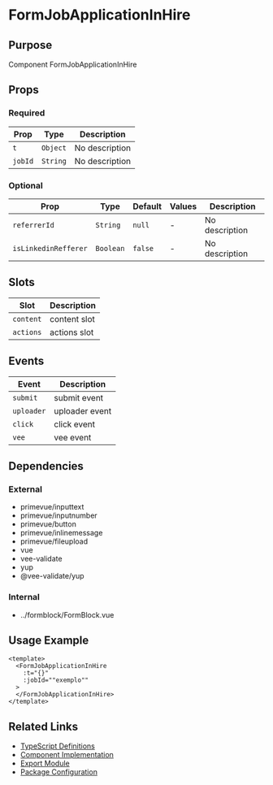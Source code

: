 # FormJobApplicationInHire

## Purpose

Component FormJobApplicationInHire

## Props

### Required
| Prop | Type | Description |
|------|------|-------------|
| `t` | `Object` | No description |
| `jobId` | `String` | No description |

### Optional
| Prop | Type | Default | Values | Description |
|------|------|---------|--------|-------------|
| `referrerId` | `String` | `null` | - | No description |
| `isLinkedinRefferer` | `Boolean` | `false` | - | No description |

## Slots

| Slot | Description |
|------|-------------|
| `content` | content slot |
| `actions` | actions slot |

## Events

| Event | Description |
|-------|-------------|
| `submit` | submit event |
| `uploader` | uploader event |
| `click` | click event |
| `vee` | vee event |

## Dependencies

### External
- primevue/inputtext
- primevue/inputnumber
- primevue/button
- primevue/inlinemessage
- primevue/fileupload
- vue
- vee-validate
- yup
- @vee-validate/yup

### Internal
- ../formblock/FormBlock.vue

## Usage Example

```vue
<template>
  <FormJobApplicationInHire
    :t="{}"
    :jobId=""exemplo""
  >
  </FormJobApplicationInHire>
</template>
```

## Related Links

- [TypeScript Definitions](./FormJobApplicationInHire.d.ts)
- [Component Implementation](./FormJobApplicationInHire.vue)
- [Export Module](./formjobapplicationinhire.js)
- [Package Configuration](./package.json)
